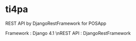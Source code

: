 # ti4pa
REST API by DjangoRestFramework for POSApp

Framework : Django 4.1
\nREST API : DjangoRestFramework
